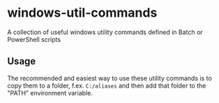# windows-util-commands
A collection of useful windows utility commands defined in Batch or PowerShell scripts

## Usage

The recommended and easiest way to use these utility commands is to copy them to a folder, f.ex. `C:/aliases` and then add that folder to the "PATH" environment variable.
